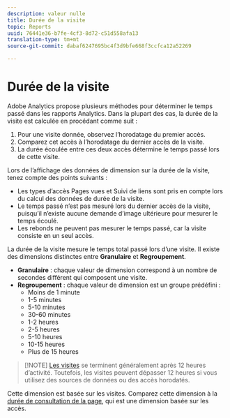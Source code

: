 ```yaml
---
description: valeur nulle
title: Durée de la visite
topic: Reports
uuid: 76441e36-b7fe-4cf3-8d72-c51d558afa13
translation-type: tm+mt
source-git-commit: dabaf6247695bc4f3d9bfe668f3ccfca12a52269

---
```



# Durée de la visite

Adobe Analytics propose plusieurs méthodes pour déterminer le temps passé dans les rapports Analytics. Dans la plupart des cas, la durée de la visite est calculée en procédant comme suit :

1. Pour une visite donnée, observez l’horodatage du premier accès.
2. Comparez cet accès à l’horodatage du dernier accès de la visite.
3. La durée écoulée entre ces deux accès détermine le temps passé lors de cette visite.

Lors de l’affichage des données de dimension sur la durée de la visite, tenez compte des points suivants :

* Les types d’accès Pages vues et Suivi de liens sont pris en compte lors du calcul des données de durée de la visite.
* Le temps passé n’est pas mesuré lors du dernier accès de la visite, puisqu’il n’existe aucune demande d’image ultérieure pour mesurer le temps écoulé.
* Les rebonds ne peuvent pas mesurer le temps passé, car la visite consiste en un seul accès.

La durée de la visite mesure le temps total passé lors d’une visite. Il existe des dimensions distinctes entre **Granulaire** et **Regroupement**.

* **Granulaire** : chaque valeur de dimension correspond à un nombre de secondes différent qui composent une visite.
* **Regroupement** : chaque valeur de dimension est un groupe prédéfini :
   * Moins de 1 minute
   * 1-5 minutes
   * 5-10 minutes
   * 30-60 minutes
   * 1-2 heures
   * 2-5 heures
   * 5-10 heures
   * 10-15 heures
   * Plus de 15 heures

>[!NOTE] [Les visites](../c-metrics/metrics-visit.md) se terminent généralement après 12 heures d’activité. Toutefois, les visites peuvent dépasser 12 heures si vous utilisez des sources de données ou des accès horodatés.

Cette dimension est basée sur les visites. Comparez cette dimension à la [durée de consultation de la page](reports-time-spent-on-page.md), qui est une dimension basée sur les accès.
